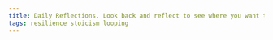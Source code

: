 ```yaml
---
title: Daily Reflections. Look back and reflect to see where you want to do better.
tags: resilience stoicism looping
---
```

